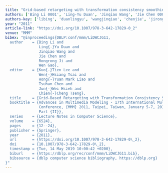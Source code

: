 ```yaml
---
title: "Grid-based retargeting with transformation consistency smoothing"
authors: ['Bing Li 0001', 'Ling-Yu Duan', 'Jinqiao Wang', 'Jie Chen 0006', 'Rongrong Ji', 'Wen Gao 0001']
authors-key: ['libing', 'duanlingyu', 'wangjinqiao', 'chenjie', 'jirongrong', 'gaowen']
year: "2011"
article-link: "https://doi.org/10.1007/978-3-642-17829-0_2"
venue: "MMM"
bibex: "@inproceedings{DBLP:conf/mmm/LiDWCJG11,
  author    = {Bing Li and
               Ling{-}Yu Duan and
               Jinqiao Wang and
               Jie Chen and
               Rongrong Ji and
               Wen Gao},
  editor    = {Kuo{-}Tien Lee and
               Wen{-}Hsiang Tsai and
               Hong{-}Yuan Mark Liao and
               Tsuhan Chen and
               Jun{-}Wei Hsieh and
               Chien{-}Cheng Tseng},
  title     = {Grid-Based Retargeting with Transformation Consistency Smoothing},
  booktitle = {Advances in Multimedia Modeling - 17th International Multimedia Modeling
               Conference, {MMM} 2011, Taipei, Taiwan, January 5-7, 2011, Proceedings,
               Part {II}},
  series    = {Lecture Notes in Computer Science},
  volume    = {6524},
  pages     = {12--24},
  publisher = {Springer},
  year      = {2011},
  url       = {https://doi.org/10.1007/978-3-642-17829-0\_2},
  doi       = {10.1007/978-3-642-17829-0\_2},
  timestamp = {Tue, 14 May 2019 10:00:42 +0200},
  biburl    = {https://dblp.org/rec/conf/mmm/LiDWCJG11.bib},
  bibsource = {dblp computer science bibliography, https://dblp.org}
}"
---
```

